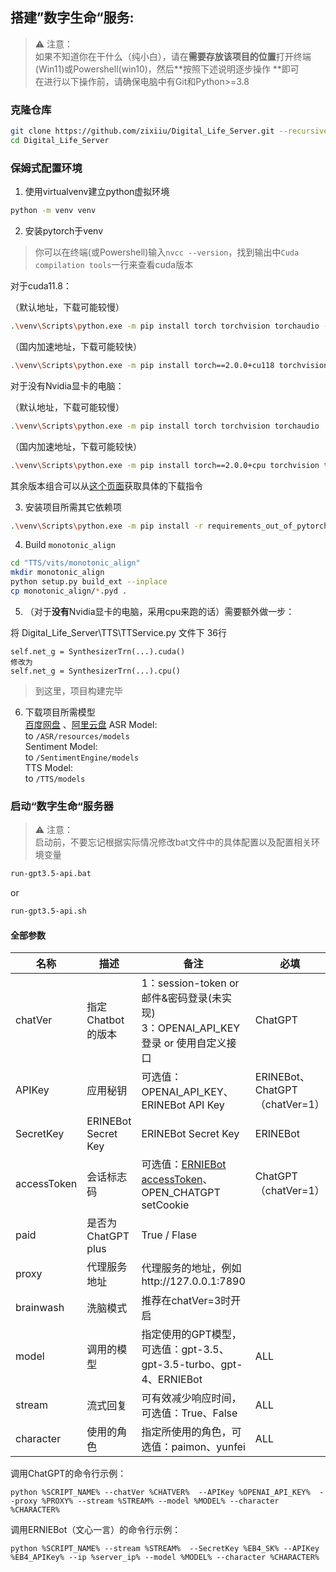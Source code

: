 ## 搭建”数字生命“服务:

> ⚠ 注意：  
> 如果不知道你在干什么（纯小白），请在**需要存放该项目的位置**打开终端(Win11)或Powershell(win10)，然后**按照下述说明逐步操作
**即可  
> 在进行以下操作前，请确保电脑中有Git和Python>=3.8

### 克隆仓库

```bash
git clone https://github.com/zixiiu/Digital_Life_Server.git --recursive
cd Digital_Life_Server
```

### 保姆式配置环境

1. 使用virtualvenv建立python虚拟环境

```bash
python -m venv venv
```

2. 安装pytorch于venv

> 你可以在终端(或Powershell)输入`nvcc --version`，找到输出中`Cuda compilation tools`一行来查看cuda版本

对于cuda11.8：

（默认地址，下载可能较慢）

```bash
.\venv\Scripts\python.exe -m pip install torch torchvision torchaudio --index-url https://download.pytorch.org/whl/cu118
```

（国内加速地址，下载可能较快）

```bash
.\venv\Scripts\python.exe -m pip install torch==2.0.0+cu118 torchvision torchaudio -f https://mirror.sjtu.edu.cn/pytorch-wheels/torch_stable.html
```

对于没有Nvidia显卡的电脑：

（默认地址，下载可能较慢）

```bash
.\venv\Scripts\python.exe -m pip install torch torchvision torchaudio
```

（国内加速地址，下载可能较快）

```bash
.\venv\Scripts\python.exe -m pip install torch==2.0.0+cpu torchvision torchaudio -f https://mirror.sjtu.edu.cn/pytorch-wheels/torch_stable.html

```

其余版本组合可以从[这个页面](https://pytorch.org/get-started/locally)获取具体的下载指令

3. 安装项目所需其它依赖项

 ```bash
.\venv\Scripts\python.exe -m pip install -r requirements_out_of_pytorch.txt -i https://pypi.tuna.tsinghua.edu.cn/simple
 ```

4. Build `monotonic_align`

```bash
cd "TTS/vits/monotonic_align"
mkdir monotonic_align
python setup.py build_ext --inplace
cp monotonic_align/*.pyd .
```

5. （对于**没有**Nvidia显卡的电脑，采用cpu来跑的话）需要额外做一步：

将 Digital_Life_Server\TTS\TTService.py 文件下 36行

```
self.net_g = SynthesizerTrn(...).cuda()
修改为
self.net_g = SynthesizerTrn(...).cpu()
```

> 到这里，项目构建完毕

6. 下载项目所需模型  
   [百度网盘](https://pan.baidu.com/s/1BkUnSte6Zso16FYlUMGfww?pwd=lg17)  、[阿里云盘](https://www.aliyundrive.com/s/jFvgsJVtV6g)
   ASR Model:   
   to `/ASR/resources/models`  
   Sentiment Model:  
   to `/SentimentEngine/models`  
   TTS Model:  
   to `/TTS/models`

### 启动“数字生命“服务器

> ⚠ 注意：  
> 启动前，不要忘记根据实际情况修改bat文件中的具体配置以及配置相关环境变量

```bash
run-gpt3.5-api.bat
```

or

```bash
run-gpt3.5-api.sh
```

#### 全部参数

| 名称          | 描述                  | 备注                                                                                                        | 必填                          |
|-------------|---------------------|-----------------------------------------------------------------------------------------------------------|-----------------------------|
| chatVer     | 指定Chatbot的版本        | 1：session-token or 邮件&密码登录(未实现)<br />3：OPENAI_API_KEY登录 or 使用自定义接口                                        | ChatGPT                     |
| APIKey      | 应用秘钥                | 可选值：OPENAI_API_KEY、ERINEBot API Key                                                                       | ERINEBot、ChatGPT（chatVer=1） |
| SecretKey   | ERINEBot Secret Key | ERINEBot Secret Key                                                                                       | ERINEBot                    |
| accessToken | 会话标志码               | 可选值：[ERNIEBot accessToken](https://cloud.baidu.com/doc/WENXINWORKSHOP/s/Ilkkrb0i5)、OPEN_CHATGPT setCookie | ChatGPT（chatVer=1）          |
| paid        | 是否为ChatGPT plus     | True / Flase                                                                                              |                             |
| proxy       | 代理服务地址              | 代理服务的地址，例如http://127.0.0.1:7890                                                                           |                             |
| brainwash   | 洗脑模式                | 推荐在chatVer=3时开启                                                                                           |                             |
| model       | 调用的模型               | 指定使用的GPT模型，可选值：gpt-3.5、gpt-3.5-turbo、gpt-4、ERNIEBot                                                       | ALL                         |
| stream      | 流式回复                | 可有效减少响应时间，可选值：True、False                                                                                  | ALL                         |
| character   | 使用的角色               | 指定所使用的角色，可选值：paimon、yunfei                                                                                | ALL                         |

调用ChatGPT的命令行示例：

```
python %SCRIPT_NAME% --chatVer %CHATVER%  --APIKey %OPENAI_API_KEY%  --proxy %PROXY% --stream %STREAM% --model %MODEL% --character %CHARACTER%
```

调用ERNIEBot（文心一言）的命令行示例：

```
python %SCRIPT_NAME% --stream %STREAM%  --SecretKey %EB4_SK% --APIKey %EB4_APIKey% --ip %server_ip% --model %MODEL% --character %CHARACTER%
```

